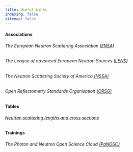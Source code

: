 ```yaml
---
title: Useful Links
indexing: false
sitemap: false
---
```




#### Associations
###### The European Neutron Scattering Association [(ENSA)](http://www.neutrons-ensa.eu/)




###### The League of advanced European Neutron Sources [(LENS)](https://www.lens-initiative.org/)




###### The Neutron Scattering Society of America [(NSSA)](https://neutronscattering.org/)



###### Open Reflectometry Standards Organisation [(ORSO)](https://www.reflectometry.org)


#### Tables
###### [Neutron scattering lengths and cross sections](https://www.ncnr.nist.gov/resources/n-lengths/)



#### Trainings
###### The Photon and Neutron Open Science Cloud [(PaNOSC)](https://www.panosc.eu/)




